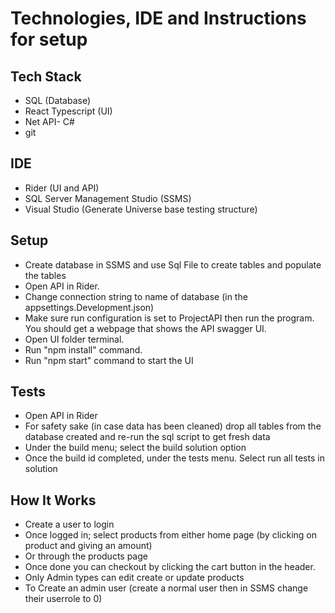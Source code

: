 # Technologies, IDE and Instructions for setup

## Tech Stack

* SQL (Database)
* React Typescript (UI)
* Net API- C#
* git

## IDE
* Rider (UI and API)
* SQL Server Management Studio (SSMS)
* Visual Studio (Generate Universe base testing structure)

## Setup

* Create database in SSMS and use Sql File to create tables and populate the tables
* Open API in Rider.
* Change connection string to name of database (in the appsettings.Development.json)
* Make sure run configuration is set to ProjectAPI then run the program. You should get a webpage that shows the API swagger UI.
* Open UI folder terminal.
* Run "npm install" command.
* Run "npm start" command to start the UI

## Tests

* Open API in Rider
* For safety sake (in case data has been cleaned) drop all tables from the database created and re-run the sql script to get fresh data
* Under the build menu; select the build solution option
* Once the build id completed, under the tests menu. Select run all tests in solution

## How It Works

* Create a user to login
* Once logged in; select products from either home page (by clicking on product and giving an amount)
* Or through the products page
* Once done you can checkout by clicking the cart button in the header.
* Only Admin types can edit create or update products
* To Create an admin user (create a normal user then in SSMS change their userrole to 0)
